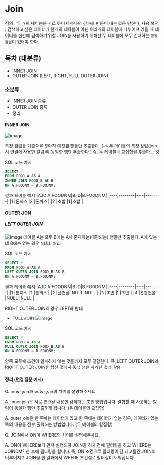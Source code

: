 # Join

정의 : 두 개의 테이블을 서로 묶어서 하나의 결과를 만들어 내는 것을 말한다.
사용 목적 : 검색하고 싶은 데이터가 한개의 테이블이 아닌 여러개의 테이블에 나누어져 있을 때 데이터를 한번에 검색하기 위함
JOIN을 사용하기 위해선 두 테이블에 모두 존재하는 `공통 칼럼`이 있어야 한다.

## 목차 (대분류)
 - INNER JOIN
 - OUTER JOIN (LEFT, RIGHT, FULL OUTER JOIN)

### 소분류
 - INNER JOIN 종류
 - OUTER JOIN 종류
 - 정리




#### INNER JOIN

![image](https://github.com/woorifisa/2023-CS-Study/assets/61819350/71c5f48e-5753-40ff-ac4b-8c16854ba3f5)

특정 컬럼을 기준으로 정확히 매칭된 행들만 추출한다. (-> 두 테이블의 특정 칼럼(join시 연결에 사용한 칼럼)이 동일한 행만 추출한다.)
즉, 두 테이블의 교집합을 추출하는 것

SQL 코드 예시
```SQL
SELECT *
FROM FOOD_A AS A
INNER JOIN FOOD_B AS B
ON A.FOODNM = B.FOODNM;
```
결과 테이블 예시
|A.ID|A.FOODNM|B.ID|B.FOODNM|
|----|--------|----|--------|
|1   |돈까스   |2   |돈까스    |
|2   |초밥     |1   |초밥     |

#### OUTER JION

##### LEFT OUTER JOIN

  ![image](https://github.com/woorifisa/2023-CS-Study/assets/61819350/7a9534d0-d23f-4b45-92e4-b3bb05c6c2ae)
  테이블 A는 모두 B에는 A에 존재하는(매핑되는) 행들만 추출한다.
  A에 있는데 B에는 없는 경우 NULL 처리
  
SQL 코드 예시
```SQL
SELECT *
FROM FOOD_A AS A
LEFT OUTER JOIN FOOD_B AS B
ON A.FOODNM = B.FOODNM;
```
 결과 테이블 예시
|A.ID|A.FOODNM|B.ID|B.FOODNM|
|----|--------|----|--------|
|1   |돈까스   |2   |돈까스    |
|2   |삼겹살   |NULL|NULL    |
|3   |초밥     |1   |초밥     |
|4   |곱창전골  |NULL |NULL   |
  
 RIGHT OUTER JOIN의 경우 LEFT와 반대
  
  - FULL JOIN
  ![image](https://github.com/woorifisa/2023-CS-Study/assets/61819350/65c76536-7457-48f1-a26e-75db765bf003)

SQL 코드 예시
```SQL
SELECT *
FROM FOOD_A AS A
FULL OUTER JOIN FOOD_B AS B
ON A.FOODNM = B.FOODNM;
```
양쪽 모두에 조건이 일치하지 않는 것들까지 모두 결합한다.
즉, LEFT OUTER JOIN과 RIGHT OUTER JOIN을 합친 것에서 중복 행을 제거한 것과 같음



#### 정리 (면접 질문 예시)
Q. inner join과 outer join의 차이를 설명해주세요

A. inner join은 서로 연관된 내용만 검색하는 조인 방법입니다. 결합할 때 사용하는 칼럼이 동일한 행만 추출하게 됩니다. (두 테이블의 교집합)

A. outer join은 한 쪽에는 데이터가 있고 한 쪽에는 데이터가 없는 경우, 데이터가 있는 쪽의 내용을 전부 출력하는 방법입니다. (두 테이블의 합집합)

Q. JOIN에서 ON이 WHERE의 차이를 설명해주세요.

A. ON이 WHERE보다 먼저 실행되어 JOIN을 하기 전에 필터링을 하고 WHERE는 JOINDMF 한 후에 필터링을 합니다.
   즉, ON 조건으로 필터링이 된 레코들간 JOIN이 이루어지고 JOIN을 한 결과에서 WHERE 조건절로 필터링이 이뤄집니다.
   
   

  

